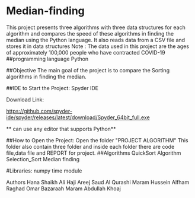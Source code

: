 # Median-finding
This project presents three algorithms with three data structures for each algorithm and compares the speed of these algorithms in finding the median using the Python language. It also reads data from a CSV file and stores it in data structures
Note : The data used in this project are the ages of approximately 100,000 people who have contracted COVID-19
##programming language
Python

##Objective
The main goal of the project is to compare the Sorting algorithms in finding the median.

##IDE to Start the Project:
Spyder IDE

Download Link:

https://github.com/spyder-ide/spyder/releases/latest/download/Spyder_64bit_full.exe

** can use any editor that supports Python**

##How to Open the Project:
Open the folder "PROJECT ALGORITHM"
This folder also contain three folder and inside each folder there are code file,data file and REPORT for project.
##Algorithms
QuickSort Algorithm
Selection_Sort
Median finding

#Libraries:
numpy
time module 

Authors
Hana Shaikh Ali Haji
Areej Saud Al Qurashi
Maram Hussein Alfham
Raghad Omar Bazaraah
Maram Abdullah Khoaj
